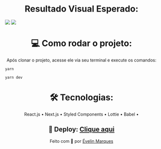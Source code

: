 <h1 align="center"> 
  Resultado Visual Esperado: 
</h1>
<img src="https://user-images.githubusercontent.com/56482367/120136146-1e2f1280-c1a8-11eb-9e31-14ef5263c122.png">
<img src="https://user-images.githubusercontent.com/56482367/120234236-eff41600-c22d-11eb-9436-65f5d2b1249d.png">


<h1 align="center"> 
  💻 Como rodar o projeto: 
</h1>
<p align="center">
    Após clonar o projeto, acesse ele via seu terminal e execute os comandos:

    
    yarn 
  
  ```
yarn dev
```
</p>
<h1 align="center"> 
  🛠 Tecnologias: 
</h1>
<p align="center">
   React.js •
   Next.js •
   Styled Components •
   Lottie •
   Babel •
</p>

<h2 align="center"> 
  🚀 Deploy: <a href="https://friends-quiz-evelinmarques.vercel.app/">Clique aqui</a> 
</h2>
<p align="center">
  Feito com 💜
  por <a href="https://www.linkedin.com/in/evelinmarquess/">Évelin Marques</a>
</p>
